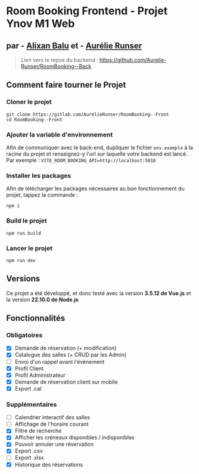# Room Booking Frontend - Projet Ynov M1 Web

## par - [Alixan Balu](https://github.com/Alixanb) et - [Aurélie Runser](https://github.com/Aurelie-Runser)

> Lien vers le repos du backend : https://github.com/Aurelie-Runser/RoomBooking--Back

## Comment faire tourner le Projet

### Cloner le projet

```
git clone https://gitlab.com/AurelieRunser/RoomBooking--Front
cd RoomBooking--Front
```

### Ajouter la variable d'environnement

Afin de communiquer avec le back-end, dupliquer le fichier `env.exemple` à la racine du projet et renseignez-y l'url sur laquelle votre backend est lancé. Par exemple : `VITE_ROOM_BOOKING_API=http://localhost:5010`

### Installer les packages

Afin de télécharger les packages nécessaires au bon fonctionnement du projet, tappez la commande :

```
npm i
```

### Build le projet

```
npm run build
```

### Lancer le projet

```
npm run dev
```

## Versions

Ce projet a été développé, et donc testé avec la version **3.5.12 de Vue.js** et la version **22.10.0 de Node.js**

## Fonctionnalités

### Obligatoires

- [x] Demande de réservation (+ modification)
- [x] Catalogue des salles (+ CRUD par les Admin)
- [ ] Envoi d'un rappel avant l'évènement
- [x] Profil Client
- [x] Profil Administrateur
- [x] Demande de réservation client sur mobile
- [x] Export .cal

### Supplémentaires

- [ ] Calendrier interactif des salles
- [ ] Affichage de l'horaire courant
- [x] Filtre de recherche
- [x] Afficher les créneaux disponibles / indisponibles
- [x] Pouvoir annuler une réservation
- [x] Export .csv
- [ ] Export .xlsx
- [x] Historique des réservations
